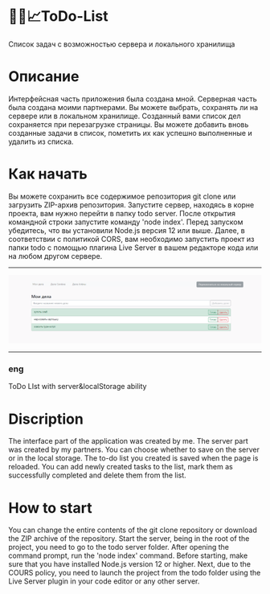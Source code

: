 # 📝🚀📈ToDo-List
Список задач с возможностью сервера и локального хранилища
# Описание
Интерфейсная часть приложения была создана мной. Серверная часть была создана моими партнерами. Вы можете выбрать, сохранять ли на сервере или в локальном хранилище. Созданный вами список дел сохраняется при перезагрузке страницы. Вы можете добавить вновь созданные задачи в список, пометить их как успешно выполненные и удалить из списка.
# Как начать
Вы можете сохранить все содержимое репозитория git clone или загрузить ZIP-архив репозитория. Запустите сервер, находясь в корне проекта, вам нужно перейти в папку todo server. После открытия командной строки запустите команду 'node index'. Перед запуском убедитесь, что вы установили Node.js версия 12 или выше. Далее, в соответствии с политикой CORS, вам необходимо запустить проект из папки todo с помощью плагина Live Server в вашем редакторе кода или на любом другом сервере.
___
![main-screenshot](https://github.com/Sergey-Karpov/ToDo-List/blob/main/screens/screen.png)
___
### eng
ToDo LIst with server&amp;localStorage ability
# Discription
The interface part of the application was created by me. The server part was created by my partners. You can choose whether to save on the server or in the local storage. The to-do list you created is saved when the page is reloaded. You can add newly created tasks to the list, mark them as successfully completed and delete them from the list.
# How to start
You can change the entire contents of the git clone repository or download the ZIP archive of the repository. Start the server, being in the root of the project, you need to go to the todo server folder. After opening the command prompt, run the 'node index' command. Before starting, make sure that you have installed Node.js version 12 or higher. Next, due to the COURS policy, you need to launch the project from the todo folder using the Live Server plugin in your code editor or any other server.
